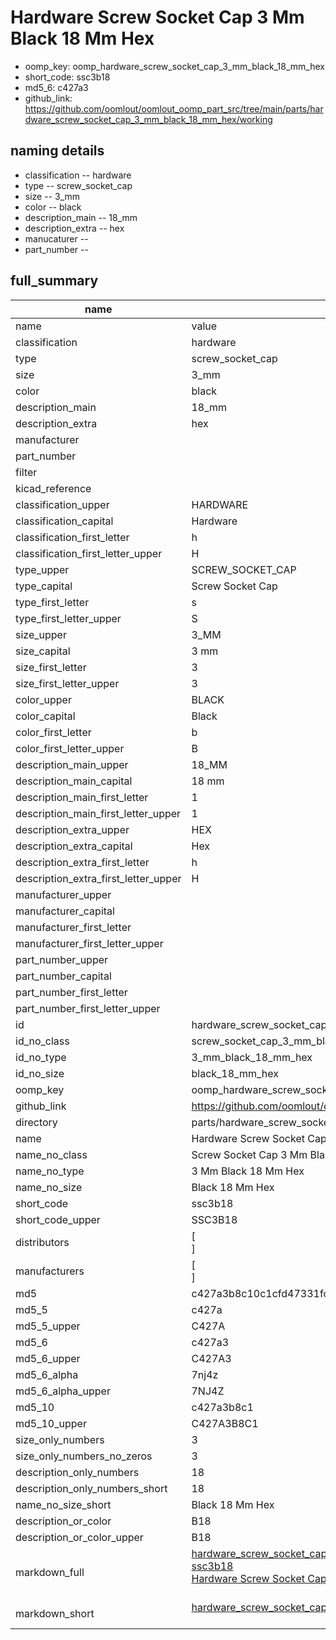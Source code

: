 # Hardware Screw Socket Cap 3 Mm Black 18 Mm Hex

  
* oomp_key: oomp_hardware_screw_socket_cap_3_mm_black_18_mm_hex 
* short_code: ssc3b18
* md5_6: c427a3  
* github_link: https://github.com/oomlout/oomlout_oomp_part_src/tree/main/parts/hardware_screw_socket_cap_3_mm_black_18_mm_hex/working  
## naming details
* classification -- hardware
* type -- screw_socket_cap
* size -- 3_mm
* color -- black
* description_main -- 18_mm
* description_extra -- hex
* manucaturer -- 
* part_number -- 





## full_summary
| name | value | 
| --- | --- | 
| name | value | 
| classification | hardware | 
| type | screw_socket_cap | 
| size | 3_mm | 
| color | black | 
| description_main | 18_mm | 
| description_extra | hex | 
| manufacturer |  | 
| part_number |  | 
| filter |  | 
| kicad_reference |  | 
| classification_upper | HARDWARE | 
| classification_capital | Hardware | 
| classification_first_letter | h | 
| classification_first_letter_upper | H | 
| type_upper | SCREW_SOCKET_CAP | 
| type_capital | Screw Socket Cap | 
| type_first_letter | s | 
| type_first_letter_upper | S | 
| size_upper | 3_MM | 
| size_capital | 3 mm | 
| size_first_letter | 3 | 
| size_first_letter_upper | 3 | 
| color_upper | BLACK | 
| color_capital | Black | 
| color_first_letter | b | 
| color_first_letter_upper | B | 
| description_main_upper | 18_MM | 
| description_main_capital | 18 mm | 
| description_main_first_letter | 1 | 
| description_main_first_letter_upper | 1 | 
| description_extra_upper | HEX | 
| description_extra_capital | Hex | 
| description_extra_first_letter | h | 
| description_extra_first_letter_upper | H | 
| manufacturer_upper |  | 
| manufacturer_capital |  | 
| manufacturer_first_letter |  | 
| manufacturer_first_letter_upper |  | 
| part_number_upper |  | 
| part_number_capital |  | 
| part_number_first_letter |  | 
| part_number_first_letter_upper |  | 
| id | hardware_screw_socket_cap_3_mm_black_18_mm_hex | 
| id_no_class | screw_socket_cap_3_mm_black_18_mm_hex | 
| id_no_type | 3_mm_black_18_mm_hex | 
| id_no_size | black_18_mm_hex | 
| oomp_key | oomp_hardware_screw_socket_cap_3_mm_black_18_mm_hex | 
| github_link | https://github.com/oomlout/oomlout_oomp_part_src/tree/main/parts/hardware_screw_socket_cap_3_mm_black_18_mm_hex/working | 
| directory | parts/hardware_screw_socket_cap_3_mm_black_18_mm_hex | 
| name | Hardware Screw Socket Cap 3 Mm Black 18 Mm Hex | 
| name_no_class | Screw Socket Cap 3 Mm Black 18 Mm Hex | 
| name_no_type | 3 Mm Black 18 Mm Hex | 
| name_no_size | Black 18 Mm Hex | 
| short_code | ssc3b18 | 
| short_code_upper | SSC3B18 | 
| distributors | [<br>] | 
| manufacturers | [<br>] | 
| md5 | c427a3b8c10c1cfd47331fc1fb3bcf27 | 
| md5_5 | c427a | 
| md5_5_upper | C427A | 
| md5_6 | c427a3 | 
| md5_6_upper | C427A3 | 
| md5_6_alpha | 7nj4z | 
| md5_6_alpha_upper | 7NJ4Z | 
| md5_10 | c427a3b8c1 | 
| md5_10_upper | C427A3B8C1 | 
| size_only_numbers | 3 | 
| size_only_numbers_no_zeros | 3 | 
| description_only_numbers | 18 | 
| description_only_numbers_short | 18 | 
| name_no_size_short | Black 18 Mm Hex | 
| description_or_color | B18 | 
| description_or_color_upper | B18 | 
| markdown_full | [hardware_screw_socket_cap_3_mm_black_18_mm_hex](https://github.com/oomlout/oomlout_oomp_part_src/tree/main/parts/hardware_screw_socket_cap_3_mm_black_18_mm_hex/working)<br>[ssc3b18](https://github.com/oomlout/oomlout_oomp_part_src/tree/main/parts/hardware_screw_socket_cap_3_mm_black_18_mm_hex/working)<br>[Hardware Screw Socket Cap 3 Mm Black 18 Mm Hex](https://github.com/oomlout/oomlout_oomp_part_src/tree/main/parts/hardware_screw_socket_cap_3_mm_black_18_mm_hex/working)<br><br> | 
| markdown_short | [hardware_screw_socket_cap_3_mm_black_18_mm_hex](https://github.com/oomlout/oomlout_oomp_part_src/tree/main/parts/hardware_screw_socket_cap_3_mm_black_18_mm_hex/working)<br><br> | 

